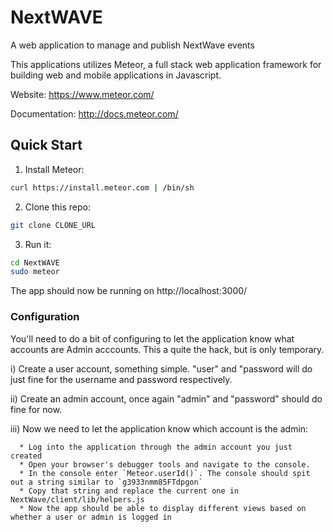 # NextWAVE
A web application to manage and publish NextWave events 

This applications utilizes Meteor, a full stack web application framework for building web and mobile applications in Javascript.  

Website: https://www.meteor.com/

Documentation: http://docs.meteor.com/

## Quick Start

1) Install Meteor:
```bash
curl https://install.meteor.com | /bin/sh
```

2) Clone this repo:
```bash
git clone CLONE_URL
```

3) Run it:
```bash
cd NextWAVE
sudo meteor
```
The app should now be running on http://localhost:3000/

### Configuration

You'll need to do a bit of configuring to let the application know what accounts are Admin acccounts. This a quite the hack, but is only temporary. 

  i) Create a user account, something simple. "user" and "password will do just fine for the username and password respectively.
  
  ii) Create an admin account, once again "admin" and "password" should do fine for now. 
  
  iii) Now we need to let the application know which account is the admin:
      
      * Log into the application through the admin account you just created
      * Open your browser's debugger tools and navigate to the console.
      * In the console enter `Meteor.userId()`. The console should spit out a string similar to `g3933nmm85FTdpgon`
      * Copy that string and replace the current one in NextWave/client/lib/helpers.js
      * Now the app should be able to display different views based on whether a user or admin is logged in 
